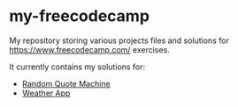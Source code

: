 # my-freecodecamp

My repository storing various projects files and solutions for https://www.freecodecamp.com/ exercises.

It currently contains my solutions for:
- [Random Quote Machine](/RandomQuoteMachine)
- [Weather App](/WeatherApp)
